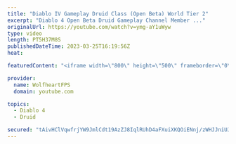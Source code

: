 ```yaml
---
title: "Diablo IV Gameplay Druid Class (Open Beta) World Tier 2"
excerpt: "Diablo 4 Open Beta Druid Gameplay Channel Member ..."
originalUrl: https://youtube.com/watch?v=ymg-aY1uWyw
type: video
length: PT5H37M8S
publishedDateTime: 2023-03-25T16:19:56Z
heat: 

featuredContent: "<iframe width=\"800\" height=\"500\" frameborder=\"0\" src=\"https://www.youtube.com/embed/ymg-aY1uWyw\" allow=\"accelerometer; autoplay; encrypted-media; gyroscope; picture-in-picture\" allowfullscreen></iframe>"

provider:
  name: WolfheartFPS
  domain: youtube.com

topics:
  - Diablo 4
  - Druid

secured: "tAivHClVqwfrjYW9JmlCdt19AzZJ8IqlRUhD4aFXuiXKQOiENnj/zWHJJniUJ5BNMvSooNDFvjyujb8w+gpXD+dbb+XSg/dyWhUbRj78Kado1w3TTM7V4ZLLNEWqx4f5jvwKZcL1jBHK5yLSy41XLRYwrxVhgNSOKYgxg6atHin2gBokYHVp77wlgos4HvKEeBe+yWKRMqkU0La90+3OyWd8H4DATNXQ0QytnjdnTxVZu9iE+4JlWZOiHQLpokmb82/R0za5yT0UgG8BNZUSbJJMUB5Ncw0XvPmOU36HEsUCy+VRCH0aTOvyt8jWYfZJejoTjQMR/q2SWhmIXznN6tSwCqidqS6/C1wJzgOzT7oqKmzIsMpXSmJQNvJ4VbsMBmwyAPJ3zRHHJMnc2mRPDUE8oykZbVAElFTdStEebik=;gQDz6s5zkOJVNf97KlPKjw=="
---
```


